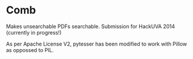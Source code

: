# Comb

Makes unsearchable PDFs searchable. Submission for HackUVA 2014 (currently in progress!)


As per Apache License V2, pytesser has been modified to work with Pillow as oppossed to PIL.
